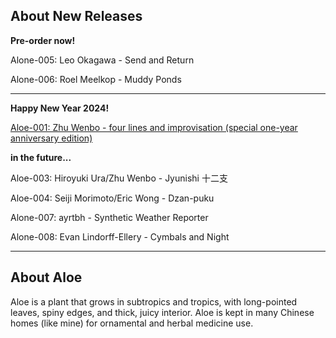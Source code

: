 ## About New Releases

**Pre-order now!** 

Alone-005: Leo Okagawa - Send and Return

Alone-006: Roel Meelkop - Muddy Ponds

- - -

**Happy New Year 2024!**

[Aloe-001: Zhu Wenbo - four lines and improvisation (special one-year anniversary edition)](https://aloerecords.bandcamp.com/album/four-lines-and-improvisation)

**in the future...**

Aloe-003: Hiroyuki Ura/Zhu Wenbo - Jyunishi 十二支

Aloe-004: Seiji Morimoto/Eric Wong - Dzan-puku

Alone-007: ayrtbh - Synthetic Weather Reporter

Alone-008: Evan Lindorff-Ellery - Cymbals and Night

- - -

## About Aloe

Aloe is a plant that grows in subtropics and tropics, with long-pointed leaves, spiny edges, and thick, juicy interior. Aloe is kept in many Chinese homes (like mine) for ornamental and herbal medicine use.